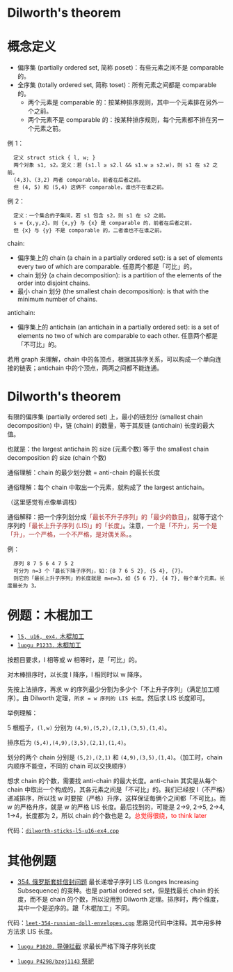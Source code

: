 # Dilworth's theorem

# 概念定义

* 偏序集 (partially ordered set, 简称 poset)：有些元素之间不是 comparable 的。
* 全序集 (totally ordered set, 简称 toset)：所有元素之间都是 comparable 的。
  * 两个元素是 comparable 的：按某种排序规则，其中一个元素排在另外一个之前。
  * 两个元素不是 comparable 的：按某种排序规则，每个元素都不排在另一个元素之前。

例 1：

```
  定义 struct stick { l, w; }
  两个对象 s1, s2。定义：若 (s1.l ≥ s2.l && s1.w ≥ s2.w)，则 s1 在 s2 之前。
  (4,3)、(3,2) 两者 comparable，前者在后者之前。
  但 (4, 5) 和 (5,4) 这俩不 comparable，谁也不在谁之前。
```

例 2：

```
  定义：一个集合的子集间，若 s1 包含 s2，则 s1 在 s2 之前。
  s = {x,y,z}。则 {x,y} 与 {x} 是 comparable 的，前者在后者之前。
  但 {x} 与 {y} 不是 comparable 的，二者谁也不在谁之前。
```

chain:

* 偏序集上的 chain (a chain in a partially ordered set): is a set of elements every two of which are comparable. 任意两个都是「可比」的。
* chain 划分 (a chain decomposition): is a partition of the elements of the order into disjoint chains. 
* 最小 chain 划分 (the smallest chain decomposition): is that with the minimum number of chains.

antichain:

- 偏序集上的 antichain (an antichain in a partially ordered set): is a set of elements no two of which are comparable to each other. 任意两个都是「不可比」的。

若用 graph 来理解，chain 中的各顶点，根据其排序关系，可以构成一个单向连接的链表；antichain 中的个顶点，两两之间都不能连通。

# Dilworth's theorem

有限的偏序集 (partially ordered set) 上，最小的链划分 (smallest chain decomposition) 中，链 (chain) 的数量，等于其反链 (antichain) 长度的最大值。

也就是：the largest antichain 的 size (元素个数) 等于 the smallest chain decomposition 的 size (chain 个数)

通俗理解：chain 的最少划分数 = anti-chain 的最长长度

通俗理解：每个 chain 中取出一个元素，就构成了 the largest antichain。

（这里感觉有点像单调栈）

通俗解释：把一个序列划分成<font color="brown">「最长不升子序列」的「最少的数目」</font>，就等于这个序列的<font color="brown">「最长上升子序列 (LIS)」的「长度」</font>。注意，<font color="brown">一个是「不升」，另一个是「升」，一个严格，一个不严格，是对偶关系。</font>。

例：
```
  序列 8 7 5 6 4 7 5 2
  可分为 n=3 个「最长下降子序列」，如：{8 7 6 5 2}, {5 4}, {7}。
  则它的「最长上升子序列」的长度就是 m=n=3，如 {5 6 7}, {4 7}, 每个单个元素。长度最长为 3。
```

# 例题：木棍加工

* [`l5, u16, ex4.` 木棍加工](https://oj.youdao.com/course/37/285/1#/1/14240)
* [`luogu P1233.` 木棍加工](https://www.luogu.com.cn/problem/P1233)

按题目要求，l 相等或 w 相等时，是「可比」的。

对木棒排序时，以长度 l 降序，l 相同时以 w 降序。

先按上法排序，再求 w 的序列最少分割为多少个「不上升子序列」（满足加工顺序）。由 Dilworth 定理，`所求 = w 序列的 LIS 长度`。然后求 LIS 长度即可。

举例理解：

5 根棍子，`(l,w)` 分别为 `(4,9),(5,2),(2,1),(3,5),(1,4)`。

排序后为 `(5,4),(4,9),(3,5),(2,1),(1,4)`。

划分的两个 chain 分别是 `(5,2),(2,1)` 和 `(4,9),(3,5),(1,4)`。（加工时，chain 内顺序不能变，不同的 chain 可以交换顺序）

想求 chain 的个数，需要找 anti-chain 的最大长度。anti-chain 其实是从每个 chain 中取出一个构成的，其各元素之间是「不可比」的。我们已经按 l（不严格）递减排序，所以找 w 时要按（严格）升序，这样保证每俩个之间都「不可比」。而 w 的严格升序，就是 w 的严格 LIS 长度。最后找到的，可能是 2->9, 2->5, 2->4, 1->4，长度都为 2，所以 chain 的个数也是 2。<font color="red">总觉得很绕，to think later</font>

代码：[`dilworth-sticks-l5-u16-ex4.cpp`](code/dilworth-sticks-l5-u16-ex4.cpp)

# 其他例题

- [354. 俄罗斯套娃信封问题](https://leetcode.cn/problems/russian-doll-envelopes/) 最长递增子序列 LIS (Longes Increasing Subsequence) 的变种。也是 partial ordered set，但是找最长 chain 的长度，而不是 chain 的个数，所以没用到 Dilworth 定理。排序时，两个维度，其中一个是逆序的。跟「木棍加工」不同。

代码：[`leet-354-russian-doll-envelopes.cpp`](code/leet-354-russian-doll-envelopes.cpp) 思路见代码中注释。其中用多种方法求 LIS 长度。

- [`luogu P1020.` 导弹拦截](https://www.luogu.com.cn/problem/P1020) 求最长严格下降子序列长度

- [`luogu P4298/bzoj1143` 祭祀](https://www.luogu.com.cn/problem/P4298)

